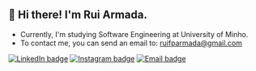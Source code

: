 ## 👋 Hi there! I'm Rui Armada.
- Currently, I'm studying Software Engineering at University of Minho.
- To contact me, you can send an email to: ruifparmada@gmail.com

[![LinkedIn badge](https://img.shields.io/badge/-RuiArmada-blue?style=flat&logo=linkedin)]([https://www.linkedin.com/in/miguel-gomes-4b11411b8/](https://www.linkedin.com/in/ruiarmada/))
[![Instagram badge](https://img.shields.io/badge/-@rui_armada98-purple?style=flat&logo=Instagram&logoColor=white)](https://www.instagram.com/rui_armada98/)
[![Email badge](https://img.shields.io/badge/-RuiArmada-red?style=flat&logo=Gmail&logoColor=white)](mailto:ruifparmada@gmail.com)

